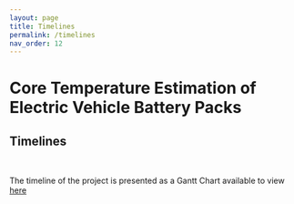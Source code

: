 ```yaml
---
layout: page
title: Timelines
permalink: /timelines
nav_order: 12
---
```


# Core Temperature Estimation of Electric Vehicle Battery Packs

## Timelines
<br/>

The timeline of the project is presented as a Gantt Chart available to view [here](https://docs.google.com/spreadsheets/d/1oUvcU2OlJPZF706axd1JnwSgqKvpGfb9Z-AqxE8asg0/edit?usp=sharing)
